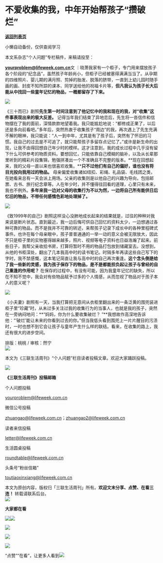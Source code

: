 # 不爱收集的我，中年开始帮孩子“攒破烂”

[**返回列表页**](/gzh/三联生活周刊)

小懒自动备份，仅供查阅学习

本文系杂志“个人问题”专栏稿件，来稿请投至：

******yourproblem@lifeweek.com.cn******文
｜晓萧我家有一个柜子，专门用来摆放孩子各个阶段的“纪念品”，虽然孩子年龄尚小，但柜子已经被塞得满满当当了。从孕期的四维照片、婴儿期的满月照、剪掉的胎发、脱落的脐带，一直到上幼儿园时随手画的画、封皮不知所踪的课本、同学送给他的祝福卡片等，**但凡我认为孩子长大后能从中找回一些童年记忆的物品，一概都留存了下来。**

![](https://mmbiz.qpic.cn/sz_mmbiz_jpg/mscgUN7TcTJj3DPzTLQQMCetAC73bVj9gNoIMibCDjcHvAxAk1kSSutBIOTKiccib0EbpskYhuzKc4VzX9le2PPHA/640?wx_fmt=jpeg&from;=appmsg)

《三十而已》剧照**先生第一时间注意到了他记忆中的我和现在的我，对“收集”这件事表现出来的极大反差。**
记得当年我们结束了异地恋后，先生将一沓信件和信物摆在了我的面前，深情款款地望着我。我只能尴尬地说：“都修成正果了，以后还是多向前看吧。”多年后，突然热衷于收集孩子“周边”的我，再次遇上了先生充满不解的眼神，我只能说：“人一到中年，尤其是有了孩子后，突然有了怀旧的习惯。我自己的过去是不可追了，就只能帮孩子多留存点记忆了。”或许是新生命的出现，让我不由得回想自己年少时的模样。这才注意到，我的成长过程中几乎没有留下什么可供参考的物质资料。要想回忆，只能依靠自己模糊的脑补，以及从长辈那里听到的精彩片段集锦，勉强拼凑出一个不准确且不完整的版本。**现在回想起来，我的父母一直以来也很喜欢收集。****只不过他们有自己的偏好，谁也没有将目光投向我用过的物品。**
母亲偏爱收集诸如纽扣、彩绳、礼品袋、毛线团之类，在她看来总有一天会派上用场。父亲的收集则是以他自己的兴趣为导向，包括邮票、古书、旅行纪念章等。人在年少时，并不懂得往回看的道理，心里只有未来，我也不例外。**多年来我一边对父母的收集行为不以为然，一边将自己所有能供日后忆旧的物品，不带任何感情色彩地处理掉了。**

![](https://mmbiz.qpic.cn/sz_mmbiz_jpg/mscgUN7TcTJj3DPzTLQQMCetAC73bVj9T6O4DRQ1DibE8R92UZByrcrTbY4r2doawY1M1A1iazpicRNLPlDvjopxg/640?wx_fmt=jpeg&from;=appmsg)

《致1999年的自己》剧照这样没心没肺地成长起来的结果就是，过往的种种对我来说是断片状态。直到最近，我一边后悔可供自己回忆的资料太少，一边想通过各种可靠的物品，而不是我并不可靠的转述，来帮孩子记录下成长中的各种里程碑式事件。也许在每个母亲眼中，孩子普普通通的一举一动的意义会被无限放大，因此不只是柜子里的实物塞得越来越多，照片、视频等电子资料也日益浩瀚了起来。前些日子，我帮父亲收拾书房，打算将暂时不用的物品打包放到储藏室去。没想到，从他的书柜深处，翻出了几本我高中时的读书笔记。时隔多年再读这些自己写下的字时，我不禁感慨，这本笔记简直让我与高中时的自己再次重逢。**这个念头倒是给了我一些新的灵感，我为孩子保存下的物品，是不是都能担负起让孩子与曾经的自己重逢的作用呢？**
在保存的过程中，有没有可能，因为我童年记忆的缺失，所以在不知不觉中，我会对有些物品赋予过多的个人情感，从而忽视了物品对于孩子本人的意义呢？

![](https://mmbiz.qpic.cn/sz_mmbiz_jpg/mscgUN7TcTJj3DPzTLQQMCetAC73bVj9Unoue1Pib7mYtPP8ybxQCO4cThqnRy36dHYft1ZrOBusS3l704YpPicg/640?wx_fmt=jpeg&from;=appmsg)

《小夫妻》剧照有一天，当我打算把无意间从衣柜里翻出来的一条泛黄的围兜装进柜子里“珍藏”时，从未过多关注过我的收集行为的当事人，也就是我的孩子，突然在一旁纳闷地问：**“妈妈，你为什么要收集破烂？
”**我想故作高深地告诉他：“‘破烂’能让未来的你看到过去的你。”但当我低头看到围兜上一片片醒目的污渍时，一时也想不到它会让孩子与童年产生什么样的联结。看来，在收集的路上，我还有很大的进步空间。  
  
  
  
  
排版：桃桃 / 审核：然宁  
![](https://mmbiz.qpic.cn/mmbiz_gif/7QRTvkK2qC4ezG4L6TvyXjFCyrNBwevoROJW0xfDte77pG8s405vyjcux0Kjz3msJwBSl63ZOqNznwg6G135Pg/640?wx_fmt=gif&wxfrom;=5&wx;_lazy=1&tp;=wxpic)

本文为《三联生活周刊》“个人问题”栏目读者投稿文章。欢迎大家踊跃投稿。

![](https://mmbiz.qpic.cn/mmbiz_gif/7QRTvkK2qC4ezG4L6TvyXjFCyrNBwevoROJW0xfDte77pG8s405vyjcux0Kjz3msJwBSl63ZOqNznwg6G135Pg/640?wx_fmt=gif&wxfrom;=5&wx;_lazy=1&tp;=wxpic)  
  
**《三联生活周刊》投稿邮箱**  

个人问题投稿

yourproblem@lifeweek.com.cn  

微信公号投稿  

zhuangao@lifeweek.com.cn；zhuangao2@lifeweek.com.cn

读者来信投稿

letter@lifeweek.com.cn

生活圆桌投稿

roundtable@lifeweek.com.cn

头条号“粉丝信箱”

toutiaoxinxiang@lifeweek.com.cn

本文为原创内容，版权归「三联生活周刊」所有。**欢迎文末分享、点赞、在看三连！** 转载请联系后台。  
![](https://mmbiz.qpic.cn/sz_mmbiz_png/Gg7Qtoh7Aic9ZTmAdCc80b4nD7xicgPt863QWU7oNswDx19XrjfTtSl8QwatY2EEZGuNd1WRRiapDZjcDhTnNYmBg/640?wx_fmt=other&wxfrom;=5&wx;_lazy=1&wx;_co=1&retryload;=1&tp;=webp)

**大家都在看**

[![](https://mmbiz.qpic.cn/mmbiz_jpg/c2Sib3Mp7pOOKibUDEibFR9PkRdeItMBj1NQk54C4icdV3zX6iaP0JhhLJicqsbO12bKqDZYzoDEwtdCTiaO8lGNavuGQ/640?wx_fmt=jpeg&wxfrom;=5&wx;_lazy=1&wx;_co=1&tp;=wxpic)](https://mp.weixin.qq.com/s?__biz=MTc5MTU3NTYyMQ==&mid=2651473697&idx=1&sn=04152b8aff3575036c0e234a138805fa&scene=21#wechat_redirect)[](https://mp.weixin.qq.com/s?__biz=MTc5MTU3NTYyMQ==&mid=2651477140&idx=1&sn=16217cdc7b5dc5a7937a1d55569b9958&scene=21#wechat_redirect)[![](https://mmbiz.qpic.cn/mmbiz_jpg/c2Sib3Mp7pOMbCIHcq4TZBiaTklXwPgP6iaYFHHPHtYQajgXztiafRjJlXZV4nwY2BZ4ocTee64YMpLGe528SX3eCQ/640?wx_fmt=jpeg&from;=appmsg&wxfrom;=5&wx;_lazy=1&wx;_co=1&tp;=wxpic)](https://mp.weixin.qq.com/s?__biz=MTc5MTU3NTYyMQ==&mid=2651477709&idx=1&sn=b523c39408dc43ce45a73ff5a4076b07&scene=21#wechat_redirect)

[![](https://mmbiz.qpic.cn/mmbiz_jpg/c2Sib3Mp7pOMV0eaibuEASfL62FcxdegQjw16tevcYx2KzWB29JQ7QwsnPicV4rLq7ib6fWOA7DcdW5eDvTvC5kUTA/640?wx_fmt=jpeg&wxfrom;=5&wx;_lazy=1&wx;_co=1&tp;=wxpic)](https://mp.weixin.qq.com/s?__biz=MTc5MTU3NTYyMQ==&mid=2651479955&idx=1&sn=8f14362574eb9d4647ef5708805a3e7f&scene=21#wechat_redirect)

  

![](https://mmbiz.qpic.cn/sz_mmbiz_png/Gg7Qtoh7Aic9ZTmAdCc80b4nD7xicgPt86k1kgpU51hWCHjV92ryhVW35PLCvLhxLw9XDhXjgeDyZhHSx5EbRcfg/640?wx_fmt=other&wxfrom;=5&wx;_lazy=1&wx;_co=1&retryload;=2&tp;=webp)

  
[![](https://mmbiz.qpic.cn/mmbiz_jpg/c2Sib3Mp7pONuwrdetOsWUZLdDE1J39mLibBBe0vPzCKS1topq8p9JgG9O86KDCNS3SZl7Paa1d80gvHIBg9C0cw/640?wx_fmt=jpeg&from;=appmsg&wxfrom;=5&wx;_lazy=1&wx;_co=1&tp;=wxpic)]()  
  
“点赞”“在看”，让更多人看到![](https://mmbiz.qpic.cn/mmbiz_gif/c2Sib3Mp7pON9hkSZwdTibRHNZSMPyiapUCHJwlyoZVBC3SfmPmF0VKjkm3NiaToQloHFJ6icyicqZnqgXp6pSQJt5gg/640?wx_fmt=gif&from;=appmsg&wxfrom;=5&wx;_lazy=1&tp;=wxpic)

